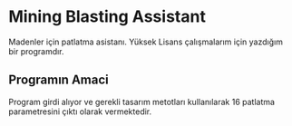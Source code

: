 # Mining Blasting Assistant

Madenler için patlatma asistanı. Yüksek Lisans çalışmalarım için yazdığım bir programdır.

## Programın Amaci

Program  girdi alıyor ve gerekli tasarım metotları kullanılarak 16 patlatma parametresini çıktı olarak vermektedir.
